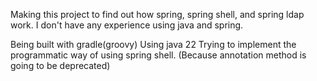 Making this project to find out how spring, spring shell, and spring ldap work. I don't have any experience using java and spring.

Being built with gradle(groovy)
Using java 22
Trying to implement the programmatic way of using spring shell. (Because annotation method is going to be deprecated) 

